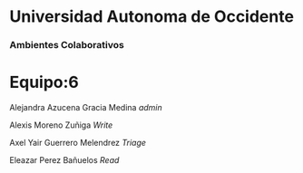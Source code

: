# Universidad Autonoma de Occidente

### Ambientes Colaborativos

 # Equipo:6
 
   Alejandra Azucena Gracia Medina *admin*
   
   Alexis Moreno Zuñiga *Write*
   
   Axel Yair Guerrero Melendrez *Triage*
   
   Eleazar Perez Bañuelos *Read*
